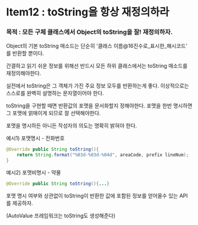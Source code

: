 # Item12 : toString을 항상 재정의하라 
### 목적 : 모든 구체 클래스에서 Object의 toString을 잘! 재정의하자.

Object의 기본 toString 매소드는 단순히 '클래스 이름@16진수로_표시한_해시코드' 를 반환할 뿐이다.

간결하고 읽기 쉬운 정보를 위해선 반드시 모든 하위 클래스에서는 toString 매소드를 재정의해야한다.

실전에서 toString은 그 객체가 가진 주요 정보 모두를 반환하는게 좋다.
이상적으로는 스스로를 완벽히 설명하는 문자열이어야 한다.

toString을 구현할 때면 반환값의 포맷을 문서화할지 정해야한다.
포맷을 한번 명시하면 그 포맷에 얽매이게 되므로 잘 선택해야한다.

포맷을 명시하든 아니든 작성자의 의도는 명확히 밝혀야 한다.

예시1) 포맷명시 - 전화번호
```java
@Override public String toString(){
	return String.format("%03d-%03d-%04d", areaCode, prefix lineNum);
}
```

예시2) 포맷비명시 - 약물
```java
@Override public String toString(){...}
```

포맷 명시 여부와 상관없이 toString이 반환한 값에 포함된 정보를 얻어올수 있는 API를 제공하자.

(AutoValue 프레임워크는 toString도 생성해준다)

